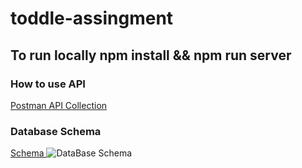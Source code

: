 # toddle-assingment

## To run locally npm install && npm run server

### How to use API
[Postman API Collection](https://www.getpostman.com/collections/c2a9cba81066253576ab)

### Database Schema
[Schema ](https://dbdiagram.io/d/62b557ce69be0b672c3313e5)
![DataBase Schema](https://user-images.githubusercontent.com/46368902/175475809-3e8baedb-e0d2-4237-b5d1-9d7835cab7c7.png)
